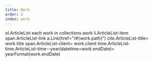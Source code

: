 ```yaml
---
title: Work
order: 2
index: work
---
```


<jade>
ol.ArticleList
  each work in collections.work
    li.ArticleList-item
      span.ArticleList-link
        a.Link(href="/#{work.path}")
          cite.ArticleList-title= work.title
      span.ArticleList-client= work.client
      time.ArticleList-time.ArticleList-time--year(datetime=work.endDate)= yearFormat(work.endDate)
</jade>
